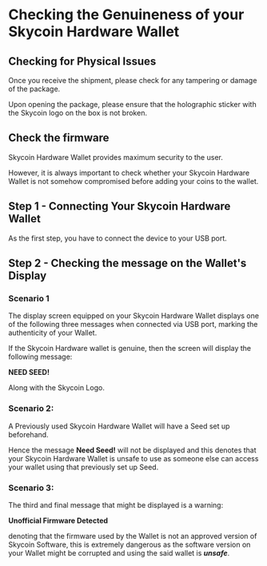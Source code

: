 # Checking the Genuineness of your Skycoin Hardware Wallet

## Checking for Physical Issues

Once you receive the shipment, please check for any tampering or damage of the package.

<A Picture of an untampered shipment before opening>

Upon opening the package, please ensure that the holographic sticker with the Skycoin logo on the box is not broken.
<A Picture of the unbroken holographic seal on the box>

## Check the firmware

Skycoin Hardware Wallet provides maximum security to the user.

However, it is always important to check whether your Skycoin Hardware Wallet is not somehow compromised before adding your coins to the wallet.

## Step 1 - Connecting Your Skycoin Hardware Wallet

As the first step, you have to connect the device to your USB port.

<Optional photo Showing the connection of the device to USB port>

## Step 2 - Checking the message on the Wallet's Display

### Scenario 1

The display screen equipped on your Skycoin Hardware Wallet displays one of the following three messages when connected via USB port, marking the authenticity of your Wallet.

If the Skycoin Hardware wallet is genuine, then the screen will display the following message:

**NEED SEED!**

Along with the Skycoin Logo.

<A photo of the Hardware wallet displaying NEED SEED message>

### Scenario 2:

A Previously used Skycoin Hardware Wallet will have a Seed set up beforehand.

Hence the message **Need Seed!** will not be displayed and this denotes that your Skycoin Hardware Wallet is unsafe to use as someone else can access your wallet using that previously set up Seed.

<A picture of the Hardware wallet which doesnot display the message NEED SEED>

### Scenario 3:

The third and final message that might be displayed is a warning:

**Unofficial Firmware Detected**

denoting that the firmware used by the Wallet is not an approved version of Skycoin Software, this is extremely dangerous as the software version on your Wallet might be corrupted and using the said wallet is ***unsafe***.

<A picture showing the message Unofficial firmware detected>

